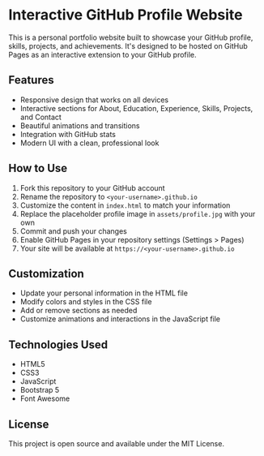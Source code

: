# Interactive GitHub Profile Website

This is a personal portfolio website built to showcase your GitHub profile, skills, projects, and achievements. It's designed to be hosted on GitHub Pages as an interactive extension to your GitHub profile.

## Features

- Responsive design that works on all devices
- Interactive sections for About, Education, Experience, Skills, Projects, and Contact
- Beautiful animations and transitions
- Integration with GitHub stats
- Modern UI with a clean, professional look

## How to Use

1. Fork this repository to your GitHub account
2. Rename the repository to `<your-username>.github.io`
3. Customize the content in `index.html` to match your information
4. Replace the placeholder profile image in `assets/profile.jpg` with your own
5. Commit and push your changes
6. Enable GitHub Pages in your repository settings (Settings > Pages)
7. Your site will be available at `https://<your-username>.github.io`

## Customization

- Update your personal information in the HTML file
- Modify colors and styles in the CSS file
- Add or remove sections as needed
- Customize animations and interactions in the JavaScript file

## Technologies Used

- HTML5
- CSS3
- JavaScript
- Bootstrap 5
- Font Awesome

## License

This project is open source and available under the MIT License.
